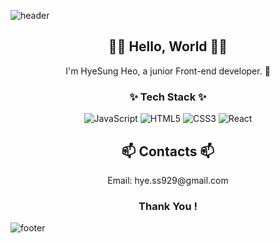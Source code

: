 ![header](https://capsule-render.vercel.app/api?type=wave&color=gradient&height=300&section=header&text=Hyesung's%20Github&fontSize=40)

<h2 align="center"> 🙌🏻 Hello, World 🙌🏻</h2>
<p align="center">
I'm HyeSung Heo, a junior Front-end developer. 🌱 <br>
</p>
<h3 align="center">✨ Tech Stack ✨ </h3>
<p align="center">
<img alt="JavaScript" src="https://img.shields.io/badge/javascript%20-%23323330.svg?&style=for-the-badge&logo=javascript&logoColor=%23F7DF1E"/>
<img alt="HTML5" src="https://img.shields.io/badge/html5%20-%23E34F26.svg?&style=for-the-badge&logo=html5&logoColor=white"/>
<img alt="CSS3" src="https://img.shields.io/badge/css3%20-%231572B6.svg?&style=for-the-badge&logo=css3&logoColor=white"/>
<img alt="React" src="https://img.shields.io/badge/react%20-%2320232a.svg?&style=for-the-badge&logo=react&logoColor=%2361DAFB"/>
</p>
<h2 align="center">📫 Contacts 📫</h2>
<p align="center">Email: hye.ss929@gmail.com</p>
<h3 align="center"> Thank You !</h3>

![footer](https://capsule-render.vercel.app/api?type=wave&color=gradient&height=150&section=footer)

<!--
**hye-ss929/hye-ss929** is a ✨ _special_ ✨ repository because its `README.md` (this file) appears on your GitHub profile.

Here are some ideas to get you started:

- 🔭 I’m currently working on ...
- 🌱 I’m currently learning ...
- 👯 I’m looking to collaborate on ...
- 🤔 I’m looking for help with ...
- 💬 Ask me about ...
- 📫 How to reach me: ...
- 😄 Pronouns: ...
- ⚡ Fun fact: ...
-->
